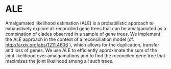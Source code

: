 ALE
===

Amalgamated likelihood estimation (ALE) is a probabilistic approach to exhaustively explore all reconciled gene trees that can be amalgamated as a combination of clades observed in a sample of gene trees. We implement the ALE approach in the context of a reconciliation model (cf. http://arxiv.org/abs/1211.4606 ), which allows for the duplication, transfer and loss of genes. We use ALE to efficiently approximate the sum of the joint likelihood over amalgamations and to find the reconciled gene tree that maximizes the joint likelihood among all such trees.   